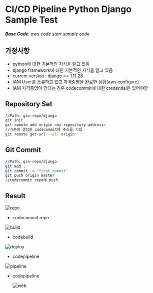 # CI/CD Pipeline Python Django Sample Test



***Base Code**: aws code start sample code*



## 가정사항

- python에 대한 기본적인 지식을 알고 있음
- django framework에 대한 기본적인 지식을 알고 있음
- current version : django == 1.11.28
- IAM User를 소유하고 있고 자격증명을 완료한 상황(aws configure)
- IAM 자격증명이 안되는 경우 codecommit에 대한 credential은 있어야함



## Repository Set

```bash
//Path: gsn-repo/django
git init
git remote add origin <my-repository-address>
//기존에 생성한 codecommit에 주소를 기입
git remote get-url --all origin
```



## Git Commit

```bash
//Path: gsn-repo/django
git add .
git commit -m "first commit"
git push origin master
//codecommit repo에 push
```



## Result

![repo](./images/codecommit.png)

- codecommit repo

![build](./images/codebuild.png)

- codebuild

![deploy](./images/codedeploy.png)

- codepipeline

![pipeline](./images/codepipeline.png)

- codepipeline

  ![web](./images/web.png)

